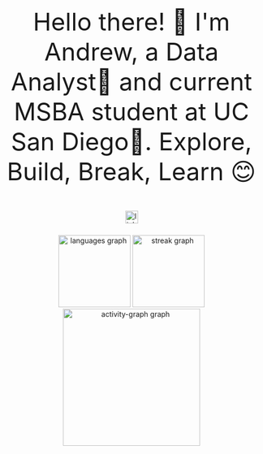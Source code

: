 <p align="center" style="font-size: 48px;">
  Hello there! 👋 I'm Andrew, a Data Analyst💎 and current MSBA student at UC San Diego🔱. 
  Explore, Build, Break, Learn 😊
</p>

<div align="center">
  <a href="https://www.linkedin.com/in/andrew-burda/" target="_blank">
    <img src="https://img.shields.io/static/v1?message=LinkedIn&logo=linkedin&label=&color=0077B5&logoColor=white&labelColor=&style=for-the-badge" height="25" alt="linkedin logo"  />
  </a>
</div>

###

###

<div align="center">
  <img src="https://github-readme-stats.vercel.app/api/top-langs?username=rsm-aburda&locale=en&hide_title=false&layout=compact&card_width=320&langs_count=7&theme=chartreuse-dark&hide_border=false&order=2" height="142" alt="languages graph"  />
  <img src="https://streak-stats.demolab.com?user=rsm-aburda&locale=en&mode=weekly&theme=chartreuse-dark&hide_border=false&border_radius=5&order=3" height="142" alt="streak graph"  />
  <img src="https://github-readme-activity-graph.vercel.app/graph?username=rsm-aburda&radius=16&theme=chartreuse-dark&area=true&order=5" height="270" alt="activity-graph graph"  />
</div>
